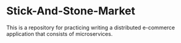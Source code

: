 # Stick-And-Stone-Market
This is a repository for practicing writing a distributed e-commerce application that consists of microservices. 
